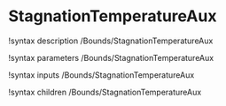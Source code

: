 <!-- MOOSE Documentation Stub: Remove this when content is added. -->

# StagnationTemperatureAux
!syntax description /Bounds/StagnationTemperatureAux

!syntax parameters /Bounds/StagnationTemperatureAux

!syntax inputs /Bounds/StagnationTemperatureAux

!syntax children /Bounds/StagnationTemperatureAux
